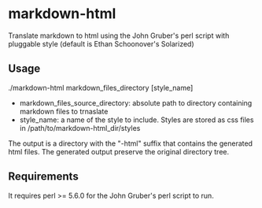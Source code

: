 # markdown-html
Translate markdown to html using the John Gruber's perl script with pluggable style (default is Ethan Schoonover's Solarized)

## Usage

./markdown-html markdown_files_directory [style_name]

- markdown_files_source_directory: absolute path to directory containing markdown files to trnaslate
- style_name: a name of the style to include. Styles are stored as css files in /path/to/markdown-html_dir/styles

The output is a directory with the "-html" suffix that contains the generated html files.
The generated output preserve the original directory tree.

## Requirements
It requires perl >= 5.6.0 for the John Gruber's perl script to run.
